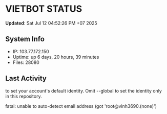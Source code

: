 # VIETBOT STATUS
**Updated**: Sat Jul 12 04:52:26 PM +07 2025

## System Info
- IP: 103.77.172.150
- Uptime: up 6 days, 20 hours, 39 minutes
- Files: 28080

## Last Activity

to set your account's default identity.
Omit --global to set the identity only in this repository.

fatal: unable to auto-detect email address (got 'root@vinh3690.(none)')
